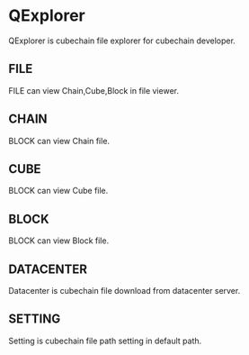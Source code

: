 # QExplorer
QExplorer is cubechain file explorer for cubechain developer.

## FILE
FILE can view Chain,Cube,Block in file viewer.

## CHAIN
BLOCK can view Chain file.

## CUBE
BLOCK can view Cube file.

## BLOCK
BLOCK can view Block file.

## DATACENTER
Datacenter is cubechain file download from datacenter server.

## SETTING
Setting is cubechain file path setting in default path.
